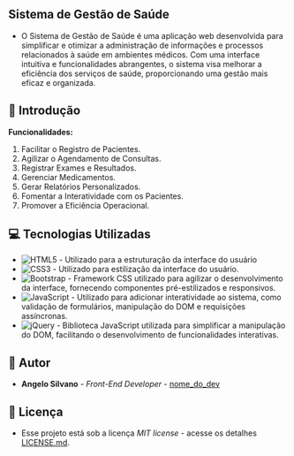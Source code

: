 ## Sistema de Gestão de Saúde

* O Sistema de Gestão de Saúde é uma aplicação web desenvolvida para simplificar e otimizar a administração de informações e processos relacionados à saúde em ambientes médicos. Com uma interface intuitiva e funcionalidades abrangentes, o sistema visa melhorar a eficiência dos serviços de saúde, proporcionando uma gestão mais eficaz e organizada.

## 📌 Introdução

**Funcionalidades:**

1. Facilitar o Registro de Pacientes.
2. Agilizar o Agendamento de Consultas.
3. Registrar Exames e Resultados.
4. Gerenciar Medicamentos.
5. Gerar Relatórios Personalizados.
6. Fomentar a Interatividade com os Pacientes.
7. Promover a Eficiência Operacional.

## 💻 Tecnologias Utilizadas

- ![HTML5](https://img.shields.io/badge/html5-%23E34F26.svg?style=for-the-badge&logo=html5&logoColor=white) - Utilizado para a estruturação da interface do usuário
- ![CSS3](https://img.shields.io/badge/css3-%231572B6.svg?style=for-the-badge&logo=css3&logoColor=white) - Utilizado para estilização da interface do usuário.
- ![Bootstrap](https://img.shields.io/badge/bootstrap-%238511FA.svg?style=for-the-badge&logo=bootstrap&logoColor=white) - Framework CSS utilizado para agilizar o desenvolvimento da interface, fornecendo componentes pré-estilizados e responsivos.
- ![JavaScript](https://img.shields.io/badge/javascript-%23323330.svg?style=for-the-badge&logo=javascript&logoColor=%23F7DF1E) - Utilizado para adicionar interatividade ao sistema, como validação de formulários, manipulação do DOM e requisições assíncronas.
- ![jQuery](https://img.shields.io/badge/jquery-%230769AD.svg?style=for-the-badge&logo=jquery&logoColor=white) - Biblioteca JavaScript utilizada para simplificar a manipulação do DOM, facilitando o desenvolvimento de funcionalidades interativas.
  
## 👷 Autor

* **Angelo Silvano** - *Front-End Developer* - [nome_do_dev](https://github.com/link_do_Perfil)

## 📄 Licença

* Esse projeto está sob a licença *MIT license* - acesse os detalhes [LICENSE.md](https://github.com/angelodesenvolvedor/Sistema-de-Saude?tab=MIT-1-ov-file).


